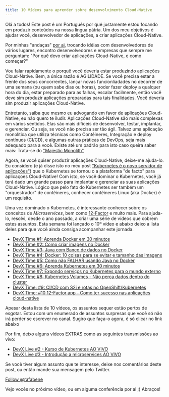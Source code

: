 ```yaml
---
title: 10 Vídeos para aprender sobre desenvolvimento Cloud-Native
---
```


Olá a todos! Este post é um Português por quê justamente estou focando em produzir conteúdos na nossa língua pátria. Um dos meu objetivos é ajudar você, desenvolvedor de aplicações, a criar aplicações Cloud-Native.

Por minhas "andaças" [por ai](/talks/#past-conferences), trocando idéias com desenvolvedores de vários lugares, encontro desenvolvedores e empresas que sempre me perguntam: "Por quê devo criar aplicações Cloud-Native, e como começar?"

Vou falar rapidamente o porquê você deveria estar produzindo aplicações Cloud-Native. Bem, a única razão é AGILIDADE. Se você precisa estar a frente dos seus concorrentes, lançar novas funcionliadades no decorrer de uma semana (ou quem sabe dias ou horas), poder fazer deploy a qualquer hora do dia, estar preparado para as falhas, escalar facilmente, então você deve sim produzir aplicações preparadas para tais finalidades. Você deveria sim produzir aplicações Cloud-Native.

Entretanto, saiba que mesmo eu advogando em favor de aplicações Cloud-Native, eu não quero te iludir. Aplicações Cloud-Native são mais complexas em vários sentidos. Elas são mais difíceis de desenvolver, testar, implantar, e gerenciar. Ou seja, se você não precisa ser tão ágil. Talvez uma aplicação monolítica que utiliza técnicas como Contêineres, Integração e deploy contínuos (CI/CD), e algumas outras práticas de DevOps, seja mais adequado para a você. Existe até um padrão para isto caso queira saber mais: Trata-se do ["Majestic Monolith"](https://www.google.com/search?q=majestic+monolith&oq=magestic+monolith)

Agora, se você quiser produzir aplicações Cloud-Native, deixe-me ajuda-lo. Eu considero (e já disse isto no meu post ["Kubernetes é o novo servidor de aplicações"](/2019/03/15/kubernetes-servidor-aplicacao/)) que o Kubernetes se tornou o a plataforma "de facto" para aplicaçoes Cloud-Native! Com isto, se você dominar o Kubernetes, você já terá dado um grande passo para implantar e gerenciar as suas aplicações Cloud-Native. Lógico que pelo fato do Kubernetes ser também um "orquestrador" de contêineres, conhecer contêineres Linux (aka Docker) é um requisito. 

Uma vez dominado o Kubernetes, é interessante conhecer sobre os conceitos de *Microservices*, bem como [12-Factor](https://12factor.net/) e muito mais. Para ajuda-lo, resolvi, desde o ano passado, a criar uma série de vídeos que cobrem estes assuntos. Esta semana foi lançado o 10º vídeo e abaixo deixo a lista deles para que você ainda consiga acompanhar este jornada.

- [DevX Time #1: Aprenda Docker em 30 minutos](https://youtu.be/N_jfTUXazGU)
- [DevX Time #2: Como criar imagens no Docker](https://youtu.be/hGoT467L9NY)
- [DevX Time #3: Java com Banco de dados no Docker](https://youtu.be/3jXFVz_smUI)
- [DevX Time #4: Docker: 10 coisas para se evitar e tamanho das imagens](https://youtu.be/0xquXwV_BgQ)
- [DevX Time #5: Como não FALHAR usando Java no Docker](https://youtu.be/ctzmOK7Vqj8)
- [DevX Time #6: Aprenda Kubernetes em 30 minutos](https://youtu.be/ylnotB4DD5Q)
- [DevX Time #7: Expondo serviços no Kubernetes para o mundo externo](https://youtu.be/3wMs2TKFULU)
- [DevX Time #8: Kubernetes Volumes - Não perca dados dentro do cluster](https://youtu.be/LPdWSwsFrlo)
- [DevX Time: #9: CI/CD com S2i e rotas no OpenShift/Kubernetes](https://youtu.be/PkdOQgZr3cw)
- [DevX Time: #10  12-Factor app - Como ter sucesso nas aplicações cloud-native](https://youtu.be/DE_uLCxwxfo)

Apesar desta lista de 10 vídeos, os assuntos sequer estão pertos de esgotar. Estou com um enumerado de assuntos surpresas que você só não irá perder se escrever no canal. Sugiro que faça-o agora, é só clicar no link abaixo

<script src="https://apis.google.com/js/platform.js"></script>

<div class="g-ytsubscribe" data-channel="rafabene" data-layout="full" data-count="hidden"></div>

Por fim, deixo alguns vídeos EXTRAS como as seguintes transmissões ao vivo:

- [DevX Live #2 - Kurso de Kubernetes AO VIVO](https://youtu.be/Sp19F0CBTow)
- [DevX Live #3 - Introdução a microservices AO VIVO](https://youtu.be/sSXjyn6Tc-c)

Se você tiver algum assunto que te interesse, deixe nos comentários deste post, ou então mande sua mensagem pelo Twitter. 

<a href="https://twitter.com/rafabene?ref_src=twsrc%5Etfw" class="twitter-follow-button" data-show-count="false">Follow @rafabene</a><script async src="https://platform.twitter.com/widgets.js" charset="utf-8"></script>

Vejo vocês no próximo vídeo, ou em alguma conferência por ai ;) Abraços!

